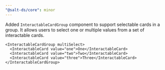 ```yaml
---
"@salt-ds/core": minor
---
```


Added `InteractableCardGroup` component to support selectable cards in a group. It allows users to select one or multiple values from a set of interactable cards.

```tsx
<InteractableCardGroup multiSelect>
  <InteractableCard value="one">One</InteractableCard>
  <InteractableCard value="two">Two</InteractableCard>
  <InteractableCard value="three">Three</InteractableCard>
</InteractableCardGroup>
```
